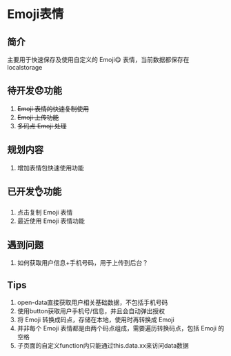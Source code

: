# Emoji表情

## 简介

主要用于快速保存及使用自定义的 Emoji😋 表情，当前数据都保存在 localstorage

## 待开发😞功能

1. ~~Emoji 表情的快速复制使用~~
2. ~~Emoji 上传功能~~
3. ~~多码点 Emoji 处理~~

## 规划内容

1. 增加表情包快速使用功能

## 已开发👌功能

1. 点击复制 Emoji 表情
2. 最近使用 Emoji 表情功能

## 遇到问题

1. 如何获取用户信息+手机号码，用于上传到后台？

## Tips

1. open-data直接获取用户相关基础数据，不包括手机号码
2. 使用button获取用户手机号/信息，并且会自动弹出授权
3. 将 Emoji 转换成码点，存储在本地，使用时再转换成 Emoji
4. 并非每个 Emoji 表情都是由两个码点组成，需要遍历转换码点，包括 Emoji 的空格
5. 子页面的自定义function内只能通过this.data.xx来访问data数据